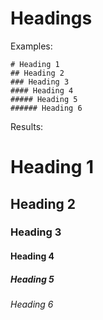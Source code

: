 # Headings 

Examples:

    # Heading 1
    ## Heading 2
    ### Heading 3
    #### Heading 4
    ##### Heading 5
    ###### Heading 6

Results:

# Heading 1
## Heading 2
### Heading 3
#### Heading 4
##### Heading 5
###### Heading 6

